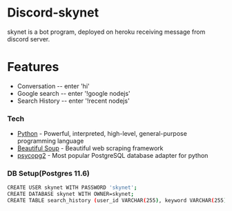 # Discord-skynet
skynet is a bot program, deployed on heroku receiving message from discord server.

# Features
  - Conversation -- enter 'hi'
  - Google search -- enter '!google nodejs'
  - Search History -- enter '!recent nodejs'

### Tech
* [Python](https://www.python.org/download/releases/3.0/) - Powerful, interpreted, high-level, general-purpose programming language
* [Beautiful Soup](https://pypi.org/project/beautifulsoup4/) - Beautiful web scraping framework
* [psycopg2](https://pypi.org/project/psycopg2/) - Most popular PostgreSQL database adapter for python

### DB Setup(Postgres 11.6)
```sh
CREATE USER skynet WITH PASSWORD 'skynet';
CREATE DATABASE skynet WITH OWNER=skynet;
CREATE TABLE search_history (user_id VARCHAR(255), keyword VARCHAR(255), PRIMARY KEY (user_id, keyword));
```